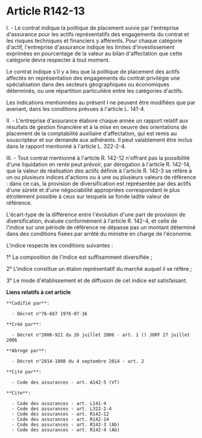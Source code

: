 # Article R142-13

I. - Le contrat indique la politique de placement suivie par l'entreprise d'assurance pour les actifs représentatifs des
engagements du contrat et les risques techniques et financiers y afférents. Pour chaque catégorie d'actif, l'entreprise
d'assurance indique les limites d'investissement exprimées en pourcentage de la valeur au bilan d'affectation que cette
catégorie devra respecter à tout moment.

Le contrat indique s'il y a lieu que la politique de placement des actifs affectés en représentation des engagements du
contrat privilégie une spécialisation dans des secteurs géographiques ou économiques déterminés, ou une répartition
particulière entre les catégories d'actifs.

Les indications mentionnées au présent I ne peuvent être modifiées que par avenant, dans les conditions prévues à l'article
L. 141-4.

II. - L'entreprise d'assurance élabore chaque année un rapport relatif aux résultats de gestion financière et à la mise en
oeuvre des orientations de placement de la comptabilité auxiliaire d'affectation, qui est remis au souscripteur et sur
demande aux adhérents. Il peut valablement être inclus dans le rapport mentionné à l'article L. 322-2-4.

III. - Tout contrat mentionné à l'article R. 142-12 n'offrant pas la possibilité d'une liquidation en rente peut prévoir, par
dérogation à l'article R. 142-14, que la valeur de réalisation des actifs définie à l'article R. 142-3 se réfère à un ou
plusieurs indices d'actions ou à une ou plusieurs valeurs de référence : dans ce cas, la provision de diversification est
représentée par des actifs d'une sûreté et d'une négociabilité appropriées correspondant le plus étroitement possible à ceux
sur lesquels se fonde ladite valeur de référence.

L'écart-type de la différence entre l'évolution d'une part de provision de diversification, évaluée conformément à l'article
R. 142-4, et celle de l'indice sur une période de référence ne dépasse pas un montant déterminé dans des conditions fixées
par arrêté du ministre en charge de l'économie.

L'indice respecte les conditions suivantes :

1° La composition de l'indice est suffisamment diversifiée ;

2° L'indice constitue un étalon représentatif du marché auquel il se réfère ;

3° Le mode d'établissement et de diffusion de cet indice est satisfaisant.

**Liens relatifs à cet article**

	**Codifié par**:

	  - Décret n°76-667 1976-07-16

	**Créé par**:

	  - Décret n°2006-921 du 26 juillet 2006 - art. 1 () JORF 27 juillet 2006

	**Abrogé par**:

	  - Décret n°2014-1008 du 4 septembre 2014 - art. 2

	**Cité par**:

	  - Code des assurances - art. A142-5 (VT)

	**Cite**:

	  - Code des assurances - art. L141-4
	  - Code des assurances - art. L322-2-4
	  - Code des assurances - art. R142-12
	  - Code des assurances - art. R142-14
	  - Code des assurances - art. R142-3 (Ab)
	  - Code des assurances - art. R142-4 (Ab)
